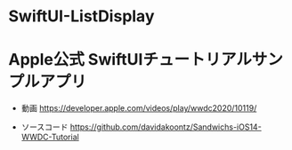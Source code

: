 # SwiftUI-ListDisplay
# Apple公式 SwiftUIチュートリアルサンプルアプリ

- 動画
https://developer.apple.com/videos/play/wwdc2020/10119/

- ソースコード
https://github.com/davidakoontz/Sandwichs-iOS14-WWDC-Tutorial

